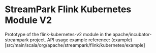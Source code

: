 
# StreamPark Flink Kubernetes Module V2

Prototype of the flink-kubernetes-v2 module in the apache/incubator-streampark project.
API usage example reference: (example)[src/main/scala/org/apache/streampark/flink/kubernetes/example]